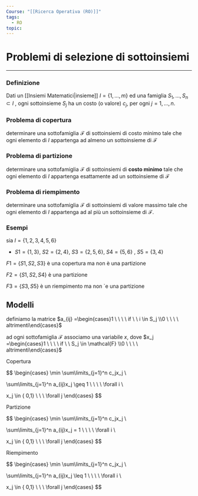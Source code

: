 ```yaml
---
Course: "[[Ricerca Operativa (RO)]]"
tags:
  - RO
topic:
---
```


# Problemi di selezione di sottoinsiemi
---

### Definizione

Dati un [[Insiemi Matematici|insieme]] $I = \{1, \dots , m\}$ ed una famiglia $S_1, \dots, S_n \subset I$ ,
ogni sottoinsieme $S_j$  ha un costo (o valore) $c_j$, per ogni $j = 1, \dots , n.$

### Problema di copertura

determinare una sottofamiglia $\mathcal{F}$ di sottoinsiemi di costo minimo tale che ogni elemento di $I$ appartenga ad almeno un sottoinsieme di $\mathcal{F}$

### Problema di partizione

determinare una sottofamiglia $\mathcal{F}$ di sottoinsiemi di **costo minimo** tale che ogni elemento di $I$ appartenga esattamente ad un sottoinsieme di $\mathcal{F}$

### Problema di riempimento

determinare una sottofamiglia $\mathcal{F}$ di sottoinsiemi di valore massimo tale che ogni elemento di $I$ appartenga ad al più un sottoinsieme di $\mathcal{F}$.

### Esempi

sia $I = \{1, 2, 3, 4, 5, 6\}$

- $S1 = \{1, 3\}$,  $S2 = \{2, 4\}$, $S3 = \{2, 5, 6\}$, $S4 = \{5, 6\}$ , $S5 = \{3, 4\}$


$F1 = \{S1, S2, S3\}$  è una copertura ma non è una partizione

 $F2 = \{S1, S2, S4\}$ è una partizione

$F3 = \{S3, S5\}$  è un riempimento ma non `e una partizione

## Modelli

definiamo la matrice $a_{ij} =\begin{cases}1 \ \ \ \ if \ \ i \in S_j \\0 \ \ \ \ altrimenti\end{cases}$

ad ogni sottofamiglia $\mathcal{F}$ associamo una variabile $x$, dove $x_j =\begin{cases}1 \ \ \ \ if \ \ S_j  \in \mathcal{F} \\0 \ \ \ \ altrimenti\end{cases}$

 Copertura

$$
\begin{cases}
\min
\sum\limits_{j=1}^n c_jx_j \\

\sum\limits_{j=1}^n a_{ij}x_j \geq 1 \ \ \ \  \forall i \\

x_j \in \{ 0,1\} \ \ \ \forall j
\end{cases}
$$

 Partizione

$$
\begin{cases}
\min
\sum\limits_{j=1}^n c_jx_j \\

\sum\limits_{j=1}^n a_{ij}x_j = 1 \ \ \ \  \forall i \\

x_j \in \{ 0,1\} \ \ \ \forall j
\end{cases}
$$

 Riempimento

$$
\begin{cases}
\min
\sum\limits_{j=1}^n c_jx_j \\

\sum\limits_{j=1}^n a_{ij}x_j \leq 1 \ \ \ \  \forall i \\

x_j \in \{ 0,1\} \ \ \ \forall j
\end{cases}
$$
